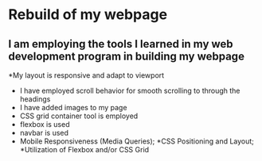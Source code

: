 # Rebuild of my webpage
## I am employing the tools I learned in my web development program in building my webpage 
*My layout is responsive and adapt to viewport
* I have employed scroll behavior for smooth scrolling to through the headings
* I have added images to my page
* CSS grid container tool is employed
* flexbox is used
* navbar is used
* Mobile Responsiveness (Media Queries);
*CSS Positioning and Layout; 
*Utilization of Flexbox and/or CSS Grid
